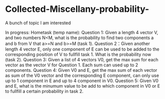 # Collected-Miscellany-probability-
A bunch of topic I am interested

In progress:
Hometask (temp name): 
Question 1: Given a length 4 vector V, and two numbers N<M, what is the probability to find two components a and b from V that a>=N and b>=M (task 1).
Question 2：Given another length 4 vector E, only one component of E can be used to be added to the corresponding position of V to fullfill task 1. What is the probability now (task 2).
Question 3: Given a list of 4 vectors V0, get the max sum for each vector as the vector V for Question 1. Each sum can used up to 2 components.
Question 4: Given V0 and E, get the max sum of each vector as sum of the V0 vector and the corresponding E component, can only use up to 1 component in E and up to 4 component in V0.
Question 5: Given V0 and E, what is the minumum value to be add to which component in V0 or E to fullfill a certain probability in task 2.
